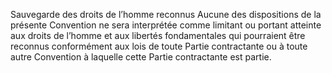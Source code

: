 Sauvegarde des droits de l’homme reconnus
Aucune des dispositions de la présente Convention ne sera
interprétée comme limitant ou portant atteinte aux droits de
l’homme et aux libertés fondamentales qui pourraient être
reconnus conformément aux lois de toute Partie contractante ou
à toute autre Convention à laquelle cette Partie contractante est
partie.